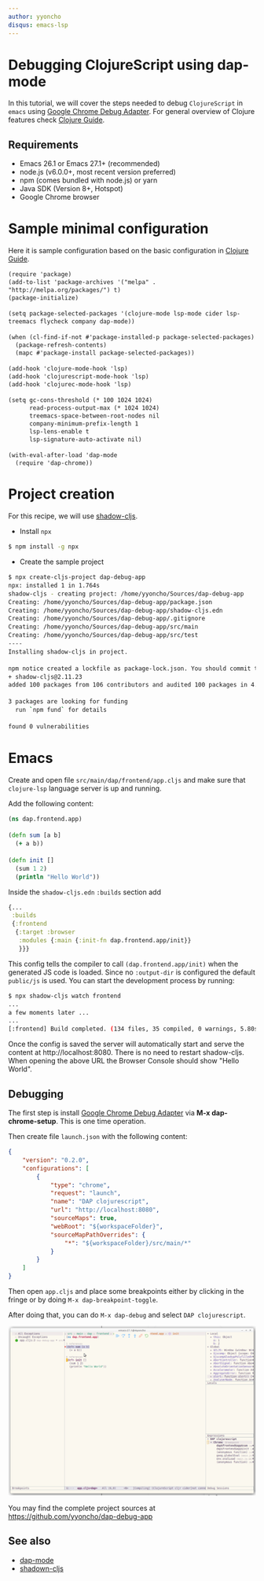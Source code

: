 ```yaml
---
author: yyoncho
disqus: emacs-lsp
---
```

# Debugging ClojureScript using dap-mode

In this tutorial, we will cover the steps needed to debug `ClojureScript` in
`emacs` using [Google Chrome Debug Adapter](https://github.com/microsoft/vscode-chrome-debug). For general overview of Clojure
features check [Clojure Guide](clojure-guide.md).


## Requirements
* Emacs 26.1 or Emacs 27.1+ (recommended)
* node.js (v6.0.0+, most recent version preferred)
* npm (comes bundled with node.js) or yarn
* Java SDK (Version 8+, Hotspot)
* Google Chrome browser

# Sample minimal configuration

Here it is sample configuration based on the basic configuration in [Clojure Guide](clojure-guide.md).

``` emacs-lisp
(require 'package)
(add-to-list 'package-archives '("melpa" . "http://melpa.org/packages/") t)
(package-initialize)

(setq package-selected-packages '(clojure-mode lsp-mode cider lsp-treemacs flycheck company dap-mode))

(when (cl-find-if-not #'package-installed-p package-selected-packages)
  (package-refresh-contents)
  (mapc #'package-install package-selected-packages))

(add-hook 'clojure-mode-hook 'lsp)
(add-hook 'clojurescript-mode-hook 'lsp)
(add-hook 'clojurec-mode-hook 'lsp)

(setq gc-cons-threshold (* 100 1024 1024)
      read-process-output-max (* 1024 1024)
      treemacs-space-between-root-nodes nil
      company-minimum-prefix-length 1
      lsp-lens-enable t
      lsp-signature-auto-activate nil)

(with-eval-after-load 'dap-mode
  (require 'dap-chrome))
```

# Project creation

For this recipe, we will use [shadow-cljs](https://github.com/thheller/shadow-cljs).

* Install `npx`

``` bash
$ npm install -g npx
```

* Create the sample project
``` bash
$ npx create-cljs-project dap-debug-app
npx: installed 1 in 1.764s
shadow-cljs - creating project: /home/yyoncho/Sources/dap-debug-app
Creating: /home/yyoncho/Sources/dap-debug-app/package.json
Creating: /home/yyoncho/Sources/dap-debug-app/shadow-cljs.edn
Creating: /home/yyoncho/Sources/dap-debug-app/.gitignore
Creating: /home/yyoncho/Sources/dap-debug-app/src/main
Creating: /home/yyoncho/Sources/dap-debug-app/src/test
----
Installing shadow-cljs in project.

npm notice created a lockfile as package-lock.json. You should commit this file.
+ shadow-cljs@2.11.23
added 100 packages from 106 contributors and audited 100 packages in 4.831s

3 packages are looking for funding
  run `npm fund` for details

found 0 vulnerabilities
```

# Emacs

Create and open file `src/main/dap/frontend/app.cljs` and make sure that `clojure-lsp` language
server is up and running.

Add the following content:

```clojure
(ns dap.frontend.app)

(defn sum [a b]
  (+ a b))

(defn init []
  (sum 1 2)
  (println "Hello World"))
```

Inside the `shadow-cljs.edn` `:builds` section add

```clojure
{...
 :builds
 {:frontend
  {:target :browser
   :modules {:main {:init-fn dap.frontend.app/init}}
   }}}
```

This config tells the compiler to call `(dap.frontend.app/init)` when the
generated JS code is loaded. Since no `:output-dir` is configured the default
`public/js` is used. You can start the development process by running:

``` bash
$ npx shadow-cljs watch frontend
...
a few moments later ...
...
[:frontend] Build completed. (134 files, 35 compiled, 0 warnings, 5.80s)
```

Once the config is saved the server will automatically start and serve the
content at http://localhost:8080. There is no need to restart shadow-cljs. When
opening the above URL the Browser Console should show "Hello World".


## Debugging

The first step is install [Google Chrome Debug Adapter](https://github.com/microsoft/vscode-chrome-debug) via **M-x dap-chrome-setup**. This is one time operation.

Then create file `launch.json` with the following content:

```json
{
    "version": "0.2.0",
    "configurations": [
        {
            "type": "chrome",
            "request": "launch",
            "name": "DAP clojurescript",
            "url": "http://localhost:8080",
            "sourceMaps": true,
            "webRoot": "${workspaceFolder}",
            "sourceMapPathOverrides": {
                "*": "${workspaceFolder}/src/main/*"
            }
        }
    ]
}
```

Then open `app.cljs` and place some breakpoints either by clicking in the fringe
or by doing `M-x dap-breakpoint-toggle`.

After doing that, you can do `M-x dap-debug` and select `DAP clojurescript`.

![debugging](images/debugging-clojurescript.png "dap-mode")

You may find the complete project sources at https://github.com/yyoncho/dap-debug-app

## See also
- [dap-mode](https://github.com/emacs-lsp/dap-mode)
- [shadown-cljs](https://github.com/thheller/shadow-cljs)
